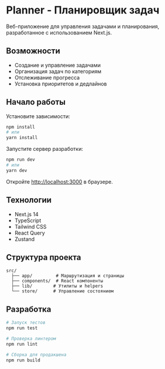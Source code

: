 # Planner - Планировщик задач

Веб-приложение для управления задачами и планирования, разработанное с использованием Next.js.

## Возможности

- Создание и управление задачами
- Организация задач по категориям
- Отслеживание прогресса
- Установка приоритетов и дедлайнов

## Начало работы

Установите зависимости:

```bash
npm install
# или
yarn install
```

Запустите сервер разработки:

```bash
npm run dev
# или
yarn dev
```

Откройте [http://localhost:3000](http://localhost:3000) в браузере.

## Технологии

- Next.js 14
- TypeScript
- Tailwind CSS
- React Query
- Zustand

## Структура проекта

```
src/
  ├── app/         # Маршрутизация и страницы
  ├── components/  # React компоненты
  ├── lib/        # Утилиты и helpers
  └── store/      # Управление состоянием
```

## Разработка

```bash
# Запуск тестов
npm run test

# Проверка линтером
npm run lint

# Сборка для продакшена
npm run build
```
